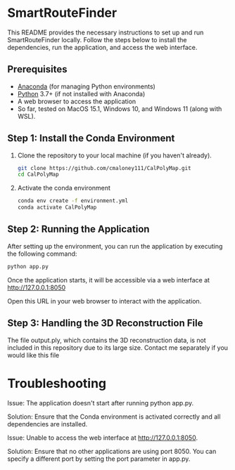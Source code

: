 # SmartRouteFinder

This README provides the necessary instructions to set up and run SmartRouteFinder locally. Follow the steps below to install the dependencies, run the application, and access the web interface.

## Prerequisites

- [Anaconda](https://www.anaconda.com/products/individual) (for managing Python environments)
- [Python](https://www.python.org/) 3.7+ (if not installed with Anaconda)
- A web browser to access the application
- So far, tested on MacOS 15.1, Windows 10, and Windows 11 (along with WSL).

## Step 1: Install the Conda Environment

1. Clone the repository to your local machine (if you haven't already).
   
   ```bash
   git clone https://github.com/cmaloney111/CalPolyMap.git
   cd CalPolyMap
   ```

2. Activate the conda environment
   ```bash
   conda env create -f environment.yml
   conda activate CalPolyMap
   ```

## Step 2: Running the Application
After setting up the environment, you can run the application by executing the following command:

   ```bash
   python app.py
   ```

Once the application starts, it will be accessible via a web interface at http://127.0.0.1:8050


Open this URL in your web browser to interact with the application.

## Step 3: Handling the 3D Reconstruction File
The file output.ply, which contains the 3D reconstruction data, is not included in this repository due to its large size. Contact me separately if you would like this file

# Troubleshooting
Issue: The application doesn't start after running python app.py.

Solution: Ensure that the Conda environment is activated correctly and all dependencies are installed.

Issue: Unable to access the web interface at http://127.0.0.1:8050.

Solution: Ensure that no other applications are using port 8050. You can specify a different port by setting the port parameter in app.py.
